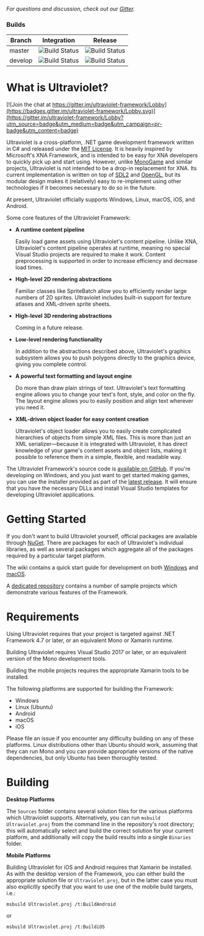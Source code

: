 _For questions and discussion, check out our [Gitter](https://gitter.im/ultraviolet-framework/Lobby)._

### Builds
| Branch       | Integration | Release |
|--------------|-------------|---------|
| master       | ![Build Status](http://dev.twistedlogik.net:8085/plugins/servlet/wittified/build-status/UVLEG-INT)  | ![Build Status](http://dev.twistedlogik.net:8085/plugins/servlet/wittified/build-status/UVLEG-REL) |
| develop      | ![Build Status](http://dev.twistedlogik.net:8085/plugins/servlet/wittified/build-status/UV-INT4)  | ![Build Status](http://dev.twistedlogik.net:8085/plugins/servlet/wittified/build-status/UV-REL2) |

What is Ultraviolet?
====================

[![Join the chat at https://gitter.im/ultraviolet-framework/Lobby](https://badges.gitter.im/ultraviolet-framework/Lobby.svg)](https://gitter.im/ultraviolet-framework/Lobby?utm_source=badge&utm_medium=badge&utm_campaign=pr-badge&utm_content=badge)

Ultraviolet is a cross-platform, .NET game development framework written in C# and released under the [MIT License](http://opensource.org/licenses/MIT). It is heavily inspired by Microsoft's XNA Framework, and is intended to be easy for XNA developers to quickly pick up and start using. However, unlike [MonoGame](http://www.monogame.net/) and similar projects, Ultraviolet is not intended to be a drop-in replacement for XNA. Its current implementation is written on top of [SDL2](https://www.libsdl.org/) and [OpenGL](https://www.opengl.org/), but its modular design makes it (relatively) easy to re-implement using other technologies if it becomes necessary to do so in the future.

At present, Ultraviolet officially supports Windows, Linux, macOS, iOS, and Android.

Some core features of the Ultraviolet Framework:

 * __A runtime content pipeline__
   
   Easily load game assets using Ultraviolet's content pipeline. Unlike XNA, Ultraviolet's content pipeline operates at runtime, meaning no special Visual Studio projects are required to make it work. Content preprocessing is supported in order to increase efficiency and decrease load times.
 
 * __High-level 2D rendering abstractions__
   
   Familiar classes like SpriteBatch allow you to efficiently render large numbers of 2D sprites. Ultraviolet includes built-in support for texture atlases and XML-driven sprite sheets.
 
 * __High-level 3D rendering abstractions__
   
   Coming in a future release.
 
 * __Low-level rendering functionality__
   
   In addition to the abstractions described above, Ultraviolet's graphics subsystem allows you to push polygons directly to the graphics device, giving you complete control.
 
 * __A powerful text formatting and layout engine__
   
   Do more than draw plain strings of text. Ultraviolet's text formatting engine allows you to change your text's font, style, and color on the fly. The layout engine allows you to easily position and align text wherever you need it.
 
 * __XML-driven object loader for easy content creation__
   
   Ultraviolet's object loader allows you to easily create complicated hierarchies of objects from simple XML files. This is more than just an XML serializer&mdash;because it is integrated with Ultraviolet, it has direct knowledge of your game's content assets and object lists, making it possible to reference them in a simple, flexible, and readable way.

The Ultraviolet Framework's source code is [available on GitHub](https://github.com/tlgkccampbell/ultraviolet). If you're developing on Windows, and you just want to get started making games, you can use the installer provided as part of the [latest release](https://github.com/tlgkccampbell/ultraviolet/releases). It will ensure that you have the necessary DLLs and install Visual Studio templates for developing Ultraviolet applications. 

Getting Started
===============

If you don't want to build Ultraviolet yourself, official packages are available through [NuGet](https://www.nuget.org/packages?q=ultraviolet). There are packages for each of Ultraviolet's individual libraries, as well as several packages which aggregate all of the packages required by a particular target platform.

The wiki contains a quick start guide for development on both [Windows](https://github.com/tlgkccampbell/ultraviolet/wiki/Getting-Started-on-Windows) and [macOS](https://github.com/tlgkccampbell/ultraviolet/wiki/Getting-Started-on-macOS).

A [dedicated repository](https://github.com/tlgkccampbell/ultraviolet-samples) contains a number of sample projects which demonstrate various features of the Framework.

Requirements
============

Using Ultraviolet requires that your project is targeted against .NET Framework 4.7 or later, or an equivalent Mono or Xamarin runtime.

Building Ultraviolet requires Visual Studio 2017 or later, or an equivalent version of the Mono development tools.

Building the mobile projects requires the appropriate Xamarin tools to be installed.

The following platforms are supported for building the Framework:
* Windows
* Linux (Ubuntu)
* Android
* macOS
* iOS

Please file an issue if you encounter any difficulty building on any of these platforms. Linux distributions other than Ubuntu should work, assuming that they can run Mono and you can provide appropriate versions of the native dependencies, but only Ubuntu has been thoroughly tested.

Building
========

__Desktop Platforms__

The `Sources` folder contains several solution files for the various platforms which Ultraviolet supports. Alternatively, you can run `msbuild Ultraviolet.proj` from the command line in the repository's root directory; this will automatically select and build the correct solution for your current platform, and additionally will copy the build results into a single `Binaries` folder.

__Mobile Platforms__

Building Ultraviolet for iOS and Android requires that Xamarin be installed. As with the desktop version of the Framework, you can either build the appropriate solution file or `Ultraviolet.proj`, but in the latter case you must also explicitly specify that you want to use one of the mobile build targets, i.e.:

    msbuild Ultraviolet.proj /t:BuildAndroid
    
or

    msbuild Ultraviolet.proj /t:BuildiOS
